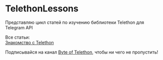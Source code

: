 # TelethonLessons
Представляю цикл статей по изучению библиотеки Telethon для Telegram API

Все статьи:<br>
[Знакомство c Telethon](https://telegra.ph/Znakomstvo-c-Telethon-09-25)


Подписывайся на канал [Byte of Telethon](https://t.me/byteofpyrogram), чтобы ни чего не пропустить!
